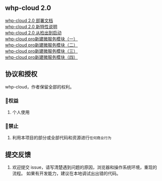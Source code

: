 ## whp-cloud 2.0
[whp-cloud 2.0 部署文档](doc/md/deploy.md)  
[whp-cloud 2.0 新特性说明  ](https://www.bilibili.com/video/av37786337)   
[whp-cloud 2.0 从检出到启动](https://www.bilibili.com/video/av37695530)  
[whp-cloud pro新建微服务模块（一）](https://www.bilibili.com/video/av37737139)  
[whp-cloud pro新建微服务模块（二）](https://www.bilibili.com/video/av37740030)  
[whp-cloud pro新建微服务模块（三）](https://www.bilibili.com/video/av37743341)  
[whp-cloud pro新建微服务模块（四）](https://www.bilibili.com/video/av37774264)  


## 协议和授权

whp-cloud，作者保留全部的权利。

### 🌹权益

1. 个人使用
### 🚫禁止  
1. 利用本项目的部分或全部代码和资源进行`任何商业行为`


## 提交反馈

1. 欢迎提交 issue，请写清楚遇到问题的原因，浏览器和操作系统环境，重现的流程。
如果有开发能力，建议在本地调试出出错的代码。

